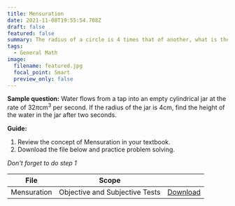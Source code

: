 ```yaml
---
title: Mensuration
date: 2021-11-08T19:55:54.708Z
draft: false
featured: false
summary: The radius of a circle is 4 times that of another, what is the relationship between their areas?
tags:
  - General Math
image:
  filename: featured.jpg
  focal_point: Smart
  preview_only: false
---
```


**Sample question:**  Water flows from a tap into an empty cylindrical jar at the rate of $32\pi$cm$^3$ per second. If the radius of the jar is 4cm, find the height of the water in
the jar after two seconds.

**Guide:**
1. Review the concept of Mensuration in your textbook.
2. Download the file below and practice problem solving.

_Don't forget to do step 1_

| File                       |  Scope                       |             |
| -------------------------- |------------------------------| ----------- |
| Mensuration     | Objective and Subjective Tests    | [Download](https://drive.google.com/uc?export=download&id=13gtyMr7RpujU2U1vwm_9F_L64AxNQhtm)       |


